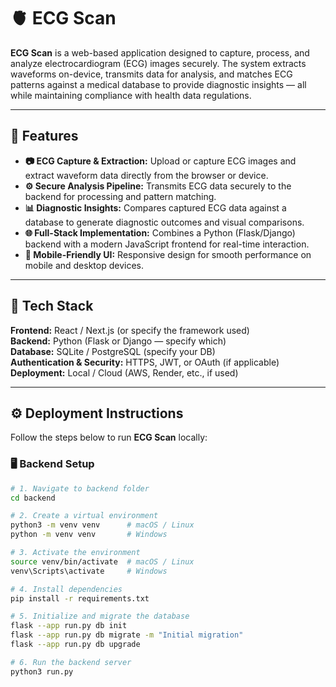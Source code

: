 # 🫀 ECG Scan

**ECG Scan** is a web-based application designed to capture, process, and analyze electrocardiogram (ECG) images securely. The system extracts waveforms on-device, transmits data for analysis, and matches ECG patterns against a medical database to provide diagnostic insights — all while maintaining compliance with health data regulations.

---

## 🚀 Features

- **📷 ECG Capture & Extraction:** Upload or capture ECG images and extract waveform data directly from the browser or device.  
- **⚙️ Secure Analysis Pipeline:** Transmits ECG data securely to the backend for processing and pattern matching.  
- **📊 Diagnostic Insights:** Compares captured ECG data against a database to generate diagnostic outcomes and visual comparisons.  
- **🌐 Full-Stack Implementation:** Combines a Python (Flask/Django) backend with a modern JavaScript frontend for real-time interaction.  
- **📱 Mobile-Friendly UI:** Responsive design for smooth performance on mobile and desktop devices.  

---

## 🧩 Tech Stack

**Frontend:** React / Next.js (or specify the framework used)  
**Backend:** Python (Flask or Django — specify which)  
**Database:** SQLite / PostgreSQL (specify your DB)  
**Authentication & Security:** HTTPS, JWT, or OAuth (if applicable)  
**Deployment:** Local / Cloud (AWS, Render, etc., if used)

---

## ⚙️ Deployment Instructions

Follow the steps below to run **ECG Scan** locally:

### 🖥️ Backend Setup

```bash
# 1. Navigate to backend folder
cd backend

# 2. Create a virtual environment
python3 -m venv venv      # macOS / Linux
python -m venv venv       # Windows

# 3. Activate the environment
source venv/bin/activate  # macOS / Linux
venv\Scripts\activate     # Windows

# 4. Install dependencies
pip install -r requirements.txt

# 5. Initialize and migrate the database
flask --app run.py db init
flask --app run.py db migrate -m "Initial migration"
flask --app run.py db upgrade

# 6. Run the backend server
python3 run.py
